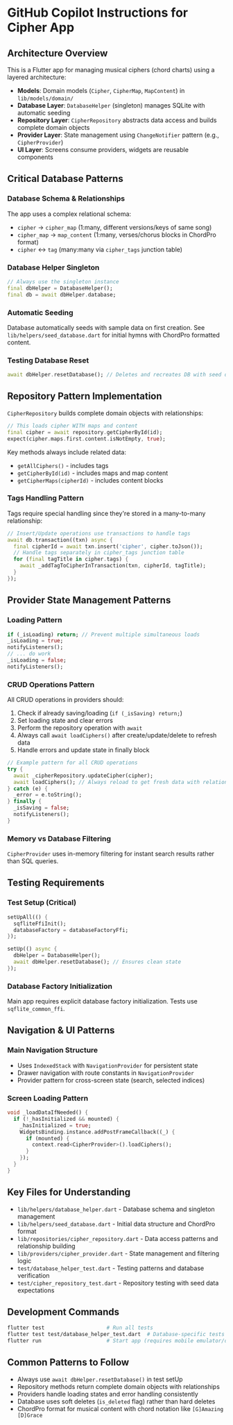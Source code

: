 # GitHub Copilot Instructions for Cipher App

## Architecture Overview

This is a Flutter app for managing musical ciphers (chord charts) using a layered architecture:

- **Models**: Domain models (`Cipher`, `CipherMap`, `MapContent`) in `lib/models/domain/`
- **Database Layer**: `DatabaseHelper` (singleton) manages SQLite with automatic seeding
- **Repository Layer**: `CipherRepository` abstracts data access and builds complete domain objects
- **Provider Layer**: State management using `ChangeNotifier` pattern (e.g., `CipherProvider`)
- **UI Layer**: Screens consume providers, widgets are reusable components

## Critical Database Patterns

### Database Schema & Relationships
The app uses a complex relational schema:
- `cipher` → `cipher_map` (1:many, different versions/keys of same song)
- `cipher_map` → `map_content` (1:many, verses/chorus blocks in ChordPro format)
- `cipher` ↔ `tag` (many:many via `cipher_tags` junction table)

### Database Helper Singleton
```dart
// Always use the singleton instance
final dbHelper = DatabaseHelper();
final db = await dbHelper.database;
```

### Automatic Seeding
Database automatically seeds with sample data on first creation. See `lib/helpers/seed_database.dart` for initial hymns with ChordPro formatted content.

### Testing Database Reset
```dart
await dbHelper.resetDatabase(); // Deletes and recreates DB with seed data
```

## Repository Pattern Implementation

`CipherRepository` builds complete domain objects with relationships:
```dart
// This loads cipher WITH maps and content
final cipher = await repository.getCipherById(id);
expect(cipher.maps.first.content.isNotEmpty, true);
```

Key methods always include related data:
- `getAllCiphers()` - includes tags
- `getCipherById(id)` - includes maps and map content
- `getCipherMaps(cipherId)` - includes content blocks

### Tags Handling Pattern
Tags require special handling since they're stored in a many-to-many relationship:
```dart
// Insert/Update operations use transactions to handle tags
await db.transaction((txn) async {
  final cipherId = await txn.insert('cipher', cipher.toJson());
  // Handle tags separately in cipher_tags junction table
  for (final tagTitle in cipher.tags) {
    await _addTagToCipherInTransaction(txn, cipherId, tagTitle);
  }
});
```

## Provider State Management Patterns

### Loading Pattern
```dart
if (_isLoading) return; // Prevent multiple simultaneous loads
_isLoading = true;
notifyListeners();
// ... do work
_isLoading = false;
notifyListeners();
```

### CRUD Operations Pattern
All CRUD operations in providers should:
1. Check if already saving/loading (`if (_isSaving) return;`)
2. Set loading state and clear errors
3. Perform the repository operation with `await`
4. Always call `await loadCiphers()` after create/update/delete to refresh data
5. Handle errors and update state in finally block

```dart
// Example pattern for all CRUD operations
try {
  await _cipherRepository.updateCipher(cipher);
  await loadCiphers(); // Always reload to get fresh data with relationships
} catch (e) {
  _error = e.toString();
} finally {
  _isSaving = false;
  notifyListeners();
}
```

### Memory vs Database Filtering
`CipherProvider` uses in-memory filtering for instant search results rather than SQL queries.

## Testing Requirements

### Test Setup (Critical)
```dart
setUpAll(() {
  sqfliteFfiInit();
  databaseFactory = databaseFactoryFfi;
});

setUp(() async {
  dbHelper = DatabaseHelper();
  await dbHelper.resetDatabase(); // Ensures clean state
});
```

### Database Factory Initialization
Main app requires explicit database factory initialization. Tests use `sqflite_common_ffi`.

## Navigation & UI Patterns

### Main Navigation Structure
- Uses `IndexedStack` with `NavigationProvider` for persistent state
- Drawer navigation with route constants in `NavigationProvider`
- Provider pattern for cross-screen state (search, selected indices)

### Screen Loading Pattern
```dart
void _loadDataIfNeeded() {
  if (!_hasInitialized && mounted) {
    _hasInitialized = true;
    WidgetsBinding.instance.addPostFrameCallback((_) {
      if (mounted) {
        context.read<CipherProvider>().loadCiphers();
      }
    });
  }
}
```

## Key Files for Understanding
- `lib/helpers/database_helper.dart` - Database schema and singleton management
- `lib/helpers/seed_database.dart` - Initial data structure and ChordPro format
- `lib/repositories/cipher_repository.dart` - Data access patterns and relationship building
- `lib/providers/cipher_provider.dart` - State management and filtering logic
- `test/database_helper_test.dart` - Testing patterns and database verification
- `test/cipher_repository_test.dart` - Repository testing with seed data expectations

## Development Commands
```bash
flutter test                    # Run all tests
flutter test test/database_helper_test.dart  # Database-specific tests
flutter run                     # Start app (requires mobile emulator/device)
```

## Common Patterns to Follow
- Always use `await dbHelper.resetDatabase()` in test setUp
- Repository methods return complete domain objects with relationships
- Providers handle loading states and error handling consistently
- Database uses soft deletes (`is_deleted` flag) rather than hard deletes
- ChordPro format for musical content with chord notation like `[G]Amazing [D]Grace`
